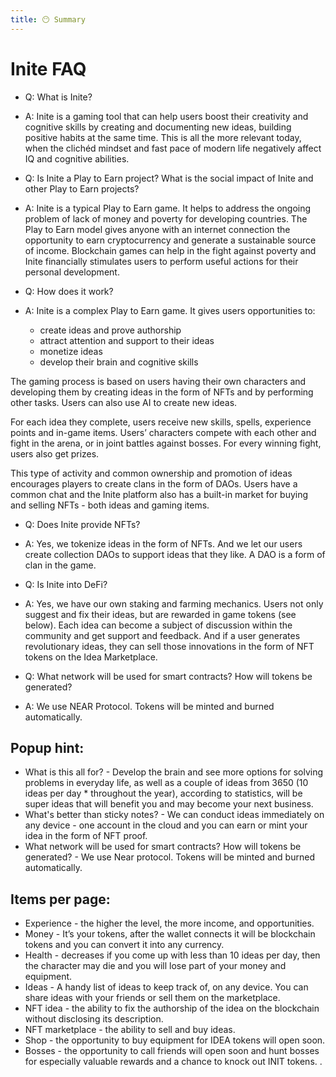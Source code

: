 ```yaml
---
title: 😶 Summary
---
```


# Inite FAQ

- Q: What is Inite? 
- A: Inite is a gaming tool that can help users boost their creativity and cognitive skills by creating and documenting new ideas, building positive habits at the same time. This is all the more relevant today, when the clichéd mindset and fast pace of modern life negatively affect IQ and cognitive abilities. 
 
- Q: Is Inite a Play to Earn project? What is the social impact of Inite and other Play to Earn projects?
- A: Inite is a typical Play to Earn game. It helps to address the ongoing problem of lack of money and poverty for developing countries. The Play to Earn model gives anyone with an internet connection the opportunity to earn cryptocurrency and generate a sustainable source of income. Blockchain games can help in the fight against poverty and Inite financially stimulates users to perform useful actions for their personal development.

- Q: How does it work? 
- A: Inite is a complex Play to Earn game. It gives users opportunities to:
 
  - create ideas and prove authorship
  - attract attention and support to their ideas
  - monetize ideas
  - develop their brain and cognitive skills

The gaming process is based on users having their own characters and developing them by creating ideas in the form of NFTs and by performing other tasks. Users can also use AI to create new ideas.

For each idea they complete, users receive new skills, spells, experience points and in-game items. Users’ characters compete with each other and fight in the arena, or in joint battles against bosses. For every winning fight, users also get prizes.

This type of activity and common ownership and promotion of ideas encourages players to create clans in the form of DAOs. Users have a common chat and the Inite platform also has a built-in market for buying and selling NFTs - both ideas and gaming items.


- Q: Does Inite provide NFTs? 
- A: Yes, we tokenize ideas in the form of NFTs. And we let our users create collection DAOs to support ideas that they like. A DAO is a form of clan in the game.

- Q: Is Inite into DeFi? 
- A: Yes, we have our own staking and farming mechanics. Users not only suggest and fix their ideas, but are rewarded in game tokens (see below). Each idea can become a subject of discussion within the community and get support and feedback. And if a user generates revolutionary ideas, they can sell those innovations in the form of NFT tokens on the Idea Marketplace.  

- Q: What network will be used for smart contracts? How will tokens be generated?
- A: We use NEAR Protocol. Tokens will be minted and burned automatically.


## Popup hint:
- What is this all for? - Develop the brain and see more options for solving problems in everyday life, as well as a couple of ideas from 3650 (10 ideas per day * throughout the year), according to statistics, will be super ideas that will benefit you and may become your next business.
- What's better than sticky notes? - We can conduct ideas immediately on any device - one account in the cloud and you can earn or mint your idea in the form of NFT proof.
- What network will be used for smart contracts? How will tokens be generated? - We use Near protocol. Tokens will be minted and burned automatically.
## Items per page:
- Experience - the higher the level, the more income, and opportunities.
- Money - It’s your tokens, after the wallet connects it will be blockchain tokens and you can convert it into any currency.
- Health - decreases if you come up with less than 10 ideas per day, then the character may die and you will lose part of your money and equipment.
- Ideas - A handy list of ideas to keep track of, on any device. You can share ideas with your friends or sell them on the marketplace.
- NFT idea - the ability to fix the authorship of the idea on the blockchain without disclosing its description.
- NFT marketplace - the ability to sell and buy ideas.
- Shop - the opportunity to buy equipment for IDEA tokens will open soon.
- Bosses - the opportunity to call friends will open soon and hunt bosses for especially valuable rewards and a chance to knock out INIT tokens.
.